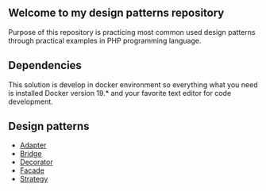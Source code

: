 ## Welcome to my design patterns repository

Purpose of this repository is practicing most common used design patterns through practical examples in PHP programming language.

## Dependencies

This solution is develop in docker environment so everything what you need is installed Docker version 19.* and your favorite text editor for code development. 

## Design patterns

- [Adapter](https://github.com/radomirbrkovic/php-design-patterns/tree/master/Adapter)
- [Bridge](https://github.com/radomirbrkovic/php-design-patterns/tree/master/Bridge)
- [Decorator](https://github.com/radomirbrkovic/php-design-patterns/tree/master/Decorator)
- [Facade](https://github.com/radomirbrkovic/php-design-patterns/tree/master/Facade)
- [Strategy](https://github.com/radomirbrkovic/php-design-patterns/tree/master/Strategy)